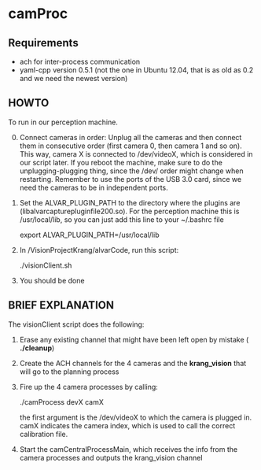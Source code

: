 camProc
=========

Requirements
-------------

* ach for inter-process communication
* yaml-cpp version 0.5.1 (not the one in Ubuntu 12.04, that is as old as 0.2 and we need the newest version)

HOWTO
------

To run in our perception machine.

0. Connect cameras in order: Unplug all the cameras and then connect them in consecutive order (first camera 0, 
   then camera 1 and so on).
   This way, camera X is connected to /dev/videoX, which is considered in our script later. 
   If you reboot the machine, make sure to do the unplugging-plugging thing, since the /dev/ order might change
   when restarting.
   Remember to use the ports of the USB 3.0 card, since we need the cameras to be in independent ports.

1. Set the ALVAR_PLUGIN_PATH to the directory where the plugins are (libalvarcapturepluginfile200.so). 
   For the perception machine this is /usr/local/lib, so you can just add this line to your ~/.bashrc file
   
   export ALVAR_PLUGIN_PATH=/usr/local/lib

2. In /VisionProjectKrang/alvarCode, run this script:
   
   ./visionClient.sh

3. You should be done

BRIEF EXPLANATION
------------------

The visionClient script does the following:

1. Erase any existing channel that might have been left open by mistake ( **./cleanup**)
2. Create the ACH channels for the 4 cameras and the **krang_vision** that will go to the planning process
3. Fire up the 4 camera processes by calling:

   ./camProcess devX camX

   the first argument is the /dev/videoX to which the camera is plugged in. camX indicates the camera index,
   which is used to call the correct calibration file.
4. Start the camCentralProcessMain, which receives the info from the camera processes and outputs the krang_vision channel
